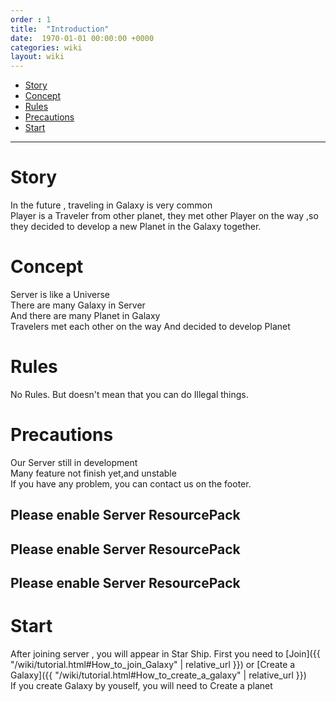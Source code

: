 ```yaml
---
order : 1
title:  "Introduction"
date:  1970-01-01 00:00:00 +0000
categories: wiki
layout: wiki
---
```


- [Story](#Story)
- [Concept](#Concept)
- [Rules](#Rules)
- [Precautions](#Precautions)
- [Start](#Start)

---

# Story

In the future , traveling in Galaxy is very common  
Player is a Traveler from other planet, they met other Player on the way ,so they decided to develop a new Planet in the Galaxy together.

# Concept

Server is like a Universe  
There are many Galaxy in Server  
And there are many Planet in Galaxy  
Travelers met each other on the way
And decided to develop Planet

# Rules

No Rules.
But doesn't mean that you can do Illegal things.

# Precautions

Our Server still in development  
Many feature not finish yet,and unstable  
If you have any problem, you can contact us on the footer.

## Please enable Server ResourcePack

## Please enable Server ResourcePack

## Please enable Server ResourcePack

# Start

After joining server , you will appear in Star Ship.
First you need to [Join]({{ "/wiki/tutorial.html#How_to_join_Galaxy" | relative_url }}) or [Create a Galaxy]({{ "/wiki/tutorial.html#How_to_create_a_galaxy" | relative_url }})  
If you create Galaxy by youself, you will need to Create a planet

